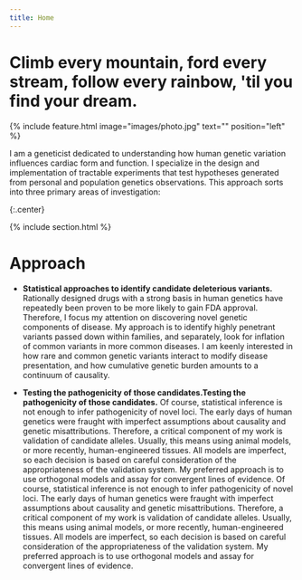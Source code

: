 ```yaml
---
title: Home
---
```


# Climb every mountain, ford every stream, follow every rainbow, 'til you find your dream.

{%
  include feature.html
  image="images/photo.jpg"
  text=""
  position="left"
%}

I am a geneticist dedicated to understanding how human genetic variation influences cardiac form and function. I specialize in the design and implementation of tractable experiments that test hypotheses generated from personal and population genetics observations. This approach sorts into three primary areas of investigation:

{:.center}

{% include section.html %}

# Approach

<div style="text-align: left;">
  <ul>
    <li><strong>Statistical approaches to identify candidate deleterious variants.</strong> Rationally designed drugs with a strong basis in human genetics have repeatedly been proven to be more likely to gain FDA approval. Therefore, I focus my attention on discovering novel genetic components of disease. My approach is to identify highly penetrant variants passed down within families, and separately, look for inflation of common variants in more common diseases. I am keenly interested in how rare and common genetic variants interact to modify disease presentation, and how cumulative genetic burden amounts to a continuum of causality.</li>
 </ul>
 </div>
 
 <ul>
    <li><strong>Testing the pathogenicity of those candidates.Testing the pathogenicity of those candidates.</strong> Of course, statistical inference is not enough to infer pathogenicity of novel loci. The early days of human genetics were fraught with imperfect assumptions about causality and genetic misattributions. Therefore, a critical component of my work is validation of candidate alleles. Usually, this means using animal models, or more recently, human-engineered tissues. All models are imperfect, so each decision is based on careful consideration of the appropriateness of the validation system. My preferred approach is to use orthogonal models and assay for convergent lines of evidence. Of course, statistical inference is not enough to infer pathogenicity of novel loci. The early days of human genetics were fraught with imperfect assumptions about causality and genetic misattributions. Therefore, a critical component of my work is validation of candidate alleles. Usually, this means using animal models, or more recently, human-engineered tissues. All models are imperfect, so each decision is based on careful consideration of the appropriateness of the validation system. My preferred approach is to use orthogonal models and assay for convergent lines of evidence.</li>



